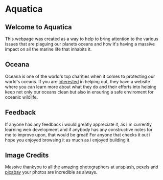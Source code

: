 # Aquatica

## Welcome to Aquatica

This webpage was created as a way to help to bring attention to the various issues that are plaguing our planets oceans and how it's having a massive impact on all the marine life that inhabits it.

## Oceana

Oceana is one of the world's top charities when it comes to protecting our world's oceans. If you are [interested](https://oceana.org/) in helping out, they have a website where you can learn more about what they do and their efforts into helping keep not only our oceans clean but also in ensuring a safe enviroment for oceanic wildlife.

## Feedback

If anyone has any feedback i would greatly appreciate it, as i'm currently learning web development and if anybody has any constructive notes for me to improve upon, that would be great! For anyone that checks it out i hope you enjoyed browsing it as much as i enjoyed building it.

## Image Credits

Massive thankyou to all the amazing photographers at [unsplash](https://unsplash.com/), [pexels](https://www.pexels.com/) and [pixabay](https://pixabay.com/) your photos are incredible as always.
